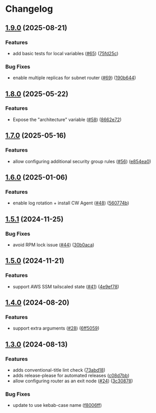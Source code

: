 # Changelog

## [1.9.0](https://github.com/masterpointio/terraform-aws-tailscale/compare/v1.8.0...v1.9.0) (2025-08-21)


### Features

* add basic tests for local variables ([#65](https://github.com/masterpointio/terraform-aws-tailscale/issues/65)) ([75fd25c](https://github.com/masterpointio/terraform-aws-tailscale/commit/75fd25c889bc949cad71f137f8b0c024107f0670))


### Bug Fixes

* enable multiple replicas for subnet router ([#69](https://github.com/masterpointio/terraform-aws-tailscale/issues/69)) ([190b644](https://github.com/masterpointio/terraform-aws-tailscale/commit/190b644762b5a7ecdc9a894f322a8bcfa4db1ff0))

## [1.8.0](https://github.com/masterpointio/terraform-aws-tailscale/compare/v1.7.0...v1.8.0) (2025-05-22)


### Features

* Expose the "architecture" variable ([#58](https://github.com/masterpointio/terraform-aws-tailscale/issues/58)) ([8662e72](https://github.com/masterpointio/terraform-aws-tailscale/commit/8662e722bccd056a64fa720ba2fecbec7f5bb51d))

## [1.7.0](https://github.com/masterpointio/terraform-aws-tailscale/compare/v1.6.0...v1.7.0) (2025-05-16)


### Features

* allow configuring additional security group rules ([#56](https://github.com/masterpointio/terraform-aws-tailscale/issues/56)) ([e854ea0](https://github.com/masterpointio/terraform-aws-tailscale/commit/e854ea03f2fe100ed9a4e6de7ece462dccc9c485))

## [1.6.0](https://github.com/masterpointio/terraform-aws-tailscale/compare/v1.5.1...v1.6.0) (2025-01-06)


### Features

* enable log rotation + install CW Agent ([#48](https://github.com/masterpointio/terraform-aws-tailscale/issues/48)) ([560774b](https://github.com/masterpointio/terraform-aws-tailscale/commit/560774b0c2a4e5a0a4bcdc06d4c060dd16db4678))

## [1.5.1](https://github.com/masterpointio/terraform-aws-tailscale/compare/v1.5.0...v1.5.1) (2024-11-25)


### Bug Fixes

* avoid RPM lock issue ([#44](https://github.com/masterpointio/terraform-aws-tailscale/issues/44)) ([30b0aca](https://github.com/masterpointio/terraform-aws-tailscale/commit/30b0acaba65aa95bee257cb46b76ddc7d8071a1b))

## [1.5.0](https://github.com/masterpointio/terraform-aws-tailscale/compare/v1.4.0...v1.5.0) (2024-11-21)


### Features

* support AWS SSM tailscaled state ([#41](https://github.com/masterpointio/terraform-aws-tailscale/issues/41)) ([4e9ef78](https://github.com/masterpointio/terraform-aws-tailscale/commit/4e9ef782a5e2f6460c9150e78972bb7e8560dd52))

## [1.4.0](https://github.com/masterpointio/terraform-aws-tailscale/compare/v1.3.0...v1.4.0) (2024-08-20)


### Features

* support extra arguments ([#28](https://github.com/masterpointio/terraform-aws-tailscale/issues/28)) ([6ff5059](https://github.com/masterpointio/terraform-aws-tailscale/commit/6ff5059a5c4a1efa0b3c81b6f92a42ee5f165e3d))

## [1.3.0](https://github.com/masterpointio/terraform-aws-tailscale/compare/1.2.0...v1.3.0) (2024-08-13)


### Features

* adds conventional-title lint check ([73abd18](https://github.com/masterpointio/terraform-aws-tailscale/commit/73abd184189ce062cba882d79ab10b183a1f117c))
* adds release-please for automated releases ([c08d7bb](https://github.com/masterpointio/terraform-aws-tailscale/commit/c08d7bbdffba9038e4e111e984dfbe2e78e1512c))
* allow configuring router as an exit node ([#24](https://github.com/masterpointio/terraform-aws-tailscale/issues/24)) ([3c30878](https://github.com/masterpointio/terraform-aws-tailscale/commit/3c30878166fc694c27cd77ace3879e2a19168556))


### Bug Fixes

* update to use kebab-case name ([f8006ff](https://github.com/masterpointio/terraform-aws-tailscale/commit/f8006ff056060edab3c2b311b014b548156d6204))

